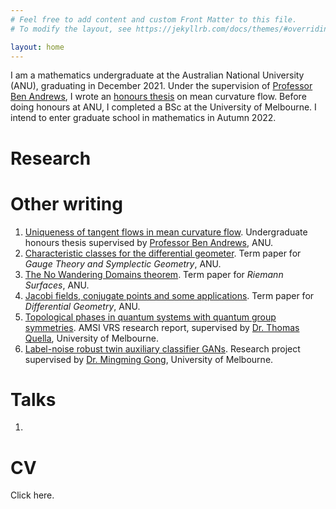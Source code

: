 ```yaml
---
# Feel free to add content and custom Front Matter to this file.
# To modify the layout, see https://jekyllrb.com/docs/themes/#overriding-theme-defaults

layout: home
---
```

I am a mathematics undergraduate at the Australian National University (ANU), graduating in December 2021. Under the supervision of [Professor Ben Andrews](https://maths-people.anu.edu.au/~andrews/), I wrote an [honours thesis](https://mike-law.github.io/ThesisMCF.pdf) on mean curvature flow. Before doing honours at ANU, I completed a BSc at the University of Melbourne. I intend to enter graduate school in mathematics in Autumn 2022.

# Research

# Other writing

1. [Uniqueness of tangent flows in mean curvature flow](https://mike-law.github.io/files/ThesisMCF.pdf). Undergraduate honours thesis supervised by [Professor Ben Andrews](https://maths-people.anu.edu.au/~andrews/), ANU.
2. [Characteristic classes for the differential geometer](https://mike-law.github.io/files/char_classes.pdf). Term paper for <em>Gauge Theory and Symplectic Geometry</em>, ANU.
3. [The No Wandering Domains theorem](https://mike-law.github.io/files/NWD_Theorem.pdf). Term paper for <em>Riemann Surfaces</em>, ANU.
4. [Jacobi fields, conjugate points and some applications](https://mike-law.github.io/files/jacobi_fields.pdf). Term paper for <em>Differential Geometry</em>, ANU.
5. [Topological phases in quantum systems with quantum group symmetries](https://vrs.amsi.org.au/wp-content/uploads/sites/84/2021/01/law_michael_vrs-report.pdf.pdf). AMSI VRS research report, supervised by [Dr. Thomas Quella](https://sites.google.com/view/thomas-quella/home), University of Melbourne.
6. [Label-noise robust twin auxiliary classifier GANs](https://mike-law.github.io/files/TACGAN_with_label_noise.pdf). Research project supervised by [Dr. Mingming Gong](https://mingming-gong.github.io/), University of Melbourne.

# Talks

1. 

# CV

Click here.